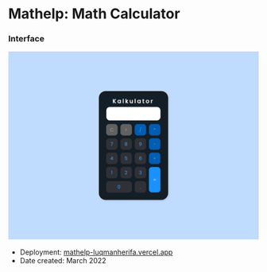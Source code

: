 # Mathelp: Math Calculator

### Interface
![Interface](https://raw.githubusercontent.com/luqmanherifa/luqman-herifa-personal-portfolio-v2/main/public/works/mathelp.png)

- Deployment: [mathelp-luqmanherifa.vercel.app](https://mathelp-luqmanherifa.vercel.app)
- Date created: March 2022
